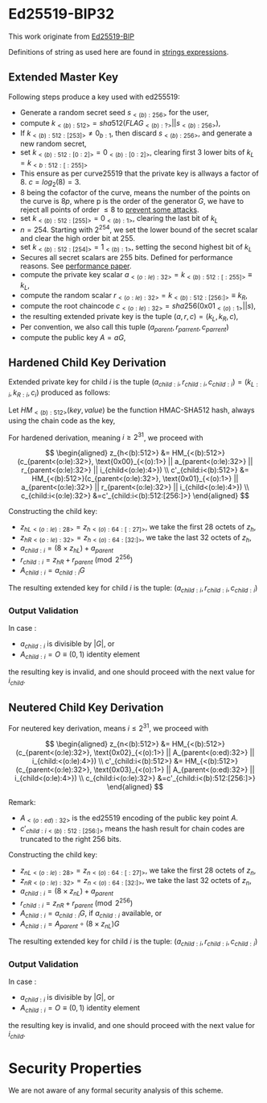 # Ed25519-BIP32
This work originate from [Ed25519-BIP](https://input-output-hk.github.io/adrestia/static/Ed25519_BIP.pdf)

Definitions of string as used here are found in [strings expressions](./conv-ser-enc.md).

## Extended Master Key
Following steps produce a key used with ed255519:
- Generate a random secret seed $s_{<(b):256>}$ for the user,
- compute $k_{<(b):512>} = sha512(FLAG_{<(b):?>} || s_{<(b):256>})$,
- If $k_{<(b):512:[253]>}\ne0_{b:1}$, then discard $s_{<(b):256>}$, and generate a new random secret,
- set $k_{<(b):512:[0:2]>}=0_{<(b):[0:2]>}$, clearing first 3 lower bits of $k_L = k_{<b:512:[:255]>}$
- This ensure as per curve25519 that the private key is allways a factor of 8. $c = log_2(8) = 3$.
- $8$ being the cofactor of the curve, means the number of the points on the curve is $8p$, where p is the order of the generator $G$, we have to reject all points of order $\le 8$ to [prevent some attacks](https://crypto.stackexchange.com/questions/12425/why-are-the-lower-3-bits-of-curve25519-ed25519-secret-keys-cleared-during-creati).
- set $k_{<(b):512:[255]>}=0_{<(b):1>}$, clearing the last bit of $k_L$
- $n = 254$. Starting with $2^{254}$, we set the lower bound of the secret scalar and clear the high order bit at $255$.
- set $k_{<(b):512:[254]>}=1_{<(b):1>}$, setting the second highest bit of $k_L$
- Secures all secret scalars are $255$ bits. Defined for performance reasons. See [performance paper](https://www.iacr.org/cryptodb/archive/2006/PKC/3351/3351.pdf).
- compute the private key scalar $a_{<(o:le):32>} = k_{<(b):512:[:255]>} \equiv k_L$,
- compute the random scalar $r_{<(o:le):32>} = k_{<(b):512:[256:]>} \equiv k_R$,
- compute the root chaincode $c_{<(o:le):32>} = sha256(\text{0x01}_{<(o):1>}||s)$,
- the resulting extended private key is the tuple $(a, r, c) = (k_L, k_R, c)$,
- Per convention, we also call this tuple $(a_{parent},r_{parrent},c_{parrent})$
- compute the public key $A = aG$,

## Hardened Child Key Derivation
Extended private key for child $i$ is the tuple $(a_{child:i},r_{child:i},c_{child:i}) = (k_{L:i}, k_{R:i}, c_i)$ produced as follows:

Let $HM_{<(b):512>}(key,value)$ be the function HMAC-SHA512 hash, always using the chain code as the key,

For hardened derivation, meaning $i \ge 2^{31}$, we proceed with

$$
\begin{aligned}
z_{h<(b):512>} &= HM_{<(b):512>}(c_{parent<(o:le):32>}, \text{0x00}_{<(o):1>} || a_{parent<(o:le):32>} || r_{parent<(o:le):32>} || i_{child<(o:le):4>})
\\
c'_{child:i<(b):512>} &= HM_{<(b):512>}(c_{parent<(o:le):32>}, \text{0x01}_{<(o):1>} || a_{parent<(o:le):32>} || r_{parent<(o:le):32>} || i_{child<(o:le):4>})
\\
c_{child:i<(o:le):32>} &=c'_{child:i<(b):512:[256:]>}
\end{aligned}
$$

Constructing the child key:
- $z_{hL<(o:le):28>} = z_{h<(o):64:[:27]>}$, we take the first $28$ octets of $z_h$,
- $z_{hR<(o:le):32>} = z_{h<(o):64:[32:]>}$, we take the last $32$ octets of $z_h$,
- $a_{child:i} = (8 \times z_{hL}) + a_{parent}$
- $r_{child:i} = z_{hR} + r_{parent } \pmod {2^{256}}$
- $A_{child:i} = a_{child:i}G$

The resulting extended key for child $i$ is the tuple: $(a_{child:i},r_{child:i},c_{child:i})$

### Output Validation
In case :
- $a_{child:i}$ is divisible by $|G|$, or
- $A_{child:i} = O \equiv (0, 1) \text{ identity element}$

the resulting key is invalid, and one should proceed with the next value for $i_{child}$.

## Neutered Child Key Derivation
For neutered key derivation, means $i \le 2^{31}$, we proceed with

$$
\begin{aligned}
z_{n<(b):512>} &= HM_{<(b):512>}(c_{parent<(o:le):32>}, \text{0x02}_{<(o):1>} || A_{parent<(o:ed):32>} || i_{child:<(o:le):4>})
\\
c'_{child:i<(b):512>} &= HM_{<(b):512>}(c_{parent<(o:le):32>}, \text{0x03}_{<(o):1>} || A_{parent<(o:ed):32>} || i_{child<(o:le):4>})
\\
c_{child:i<(o:le):32>} &=c'_{child:i<(b):512:[256:]>}
\end{aligned}
$$

Remark:
- $A_{<(o:ed):32>}$ is the ed25519 encoding of the public key point $A$.
- $c'_{child:i<(b):512:[256:]>}$ means the hash result for chain codes are truncated to the right 256 bits.

Constructing the child key:
- $z_{nL<(o:le):28>} = z_{n<(o):64:[:27]>}$, we take the first $28$ octets of $z_n$,
- $z_{nR<(o:le):32>} = z_{n<(o):64:[32:]>}$, we take the last $32$ octets of $z_n$,
- $a_{child:i} = (8 \times z_{nL}) + a_{parent}$
- $r_{child:i} = z_{nR} + r_{parent} \pmod {2^{256}}$
- $A_{child:i} = a_{child:i}G$, if $a_{child:i}$ available, or
- $A_{child:i} = A_{parent} \circ (8 \times z_{nL})G$

The resulting extended key for child $i$ is the tuple: $(a_{child:i},r_{child:i},c_{child:i})$

### Output Validation
In case :
- $a_{child:i}$ is divisible by $|G|$, or
- $A_{child:i} = O \equiv (0, 1) \text{ identity element}$

the resulting key is invalid, and one should proceed with the next value for $i_{child}$.

# Security Properties
We are not aware of any formal security analysis of this scheme.